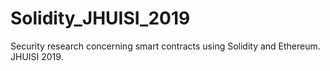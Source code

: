 # Solidity_JHUISI_2019
Security research concerning smart contracts using Solidity and Ethereum.  JHUISI 2019.
